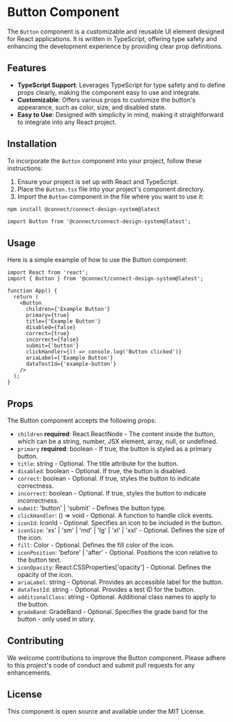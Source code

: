 # Button Component

The `Button` component is a customizable and reusable UI element designed for React applications. It is written in TypeScript, offering type safety and enhancing the development experience by providing clear prop definitions.

## Features

- **TypeScript Support**: Leverages TypeScript for type safety and to define props clearly, making the component easy to use and integrate.
- **Customizable**: Offers various props to customize the button's appearance, such as color, size, and disabled state.
- **Easy to Use**: Designed with simplicity in mind, making it straightforward to integrate into any React project.

## Installation

To incorporate the `Button` component into your project, follow these instructions:

1. Ensure your project is set up with React and TypeScript.
2. Place the `Button.tsx` file into your project's component directory.
3. Import the `Button` component in the file where you want to use it:

```bash
npm install @connect/connect-design-system@latest
```

```tsx
import Button from '@connect/connect-design-system@latest';
```

## Usage

Here is a simple example of how to use the Button component:

```tsx
import React from 'react';
import { Button } from '@connect/connect-design-system@latest';

function App() {
  return (
    <Button
      children={'Example Button'}
      primary={true}
      title={'Example Button'}
      disabled={false}
      correct={true}
      incorrect={false}
      submit={'button'}
      clickHandler={() => console.log('Button clicked')}
      ariaLabel={'Example Button'}
      dataTestId={'example-button'}
    />
  );
}
```

## Props

The Button component accepts the following props:

- `children` **required**: React.ReactNode - The content inside the button, which can be a string, number, JSX element, array, null, or undefined.
- `primary` **required**: boolean - If true, the button is styled as a primary button.
- `title`: string - Optional. The title attribute for the button.
- `disabled`: boolean - Optional. If true, the button is disabled.
- `correct`: boolean - Optional. If true, styles the button to indicate correctness.
- `incorrect`: boolean - Optional. If true, styles the button to indicate incorrectness.
- `submit`: 'button' | 'submit' - Defines the button type.
- `clickHandler`: () => void - Optional. A function to handle click events.
- `iconId`: IconId - Optional. Specifies an icon to be included in the button.
- `iconSize`: 'xs' | 'sm' | 'md' | 'lg' | 'xl' | 'xxl' - Optional. Defines the size of the icon.
- `fill`: Color - Optional. Defines the fill color of the icon.
- `iconPosition`: 'before' | 'after' - Optional. Positions the icon relative to the button text.
- `iconOpacity`: React.CSSProperties['opacity'] - Optional. Defines the opacity of the icon.
- `ariaLabel`: string - Optional. Provides an accessible label for the button.
- `dataTestId`: string - Optional. Provides a test ID for the button.
- `additionalClass`: string - Optional. Additional class names to apply to the button.
- `gradeBand`: GradeBand - Optional. Specifies the grade band for the button - only used in story.

## Contributing

We welcome contributions to improve the Button component. Please adhere to this project's code of conduct and submit pull requests for any enhancements.

## License

This component is open source and available under the MIT License.
